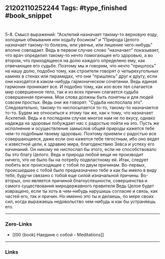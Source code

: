 21202110252244
Tags: #type_finished #book_snippet 
---
# 

 5-8. Смысл выражений: "Асклепий назначает такому-то верховую езду, холодные обмывания или ходьбу босиком" и "Природа Целого назначает такому-то болезнь, или увечье, или лишение чего-нибудь"  вполне совпадает. Ведь в первом случае слово "назначает" показывает, что врач определил такому-то нечто помогающее его здоровью, а во втором,  что приходящееся на долю каждого определено ему, как отвечающее его судьбе. Поэтому мы и говорим, что нечто "пришлось" на нашу долю, подобно тому, как строители говорят о четырехугольных камнях в стенах или пирамидах, что они "пришлись" друг к другу, если они находятся в каком-нибудь гармоническом сочетании. Ведь единая гармония проникает все. И подобно тому, как изо всех тел слагается мир  совершенное тело, так и из всех причин слагается судьба  совершенная причина. Мои слова должны быть понятны и для людей совсем простых. Ведь они же говорят: "Судьба ниспослала это". Следовательно, такому-то ниспосылается то-то, такому-то назначается то-то. Будем же относиться к этому так же, как к тому, что назначает Асклепий. Ведь и в последнем случае многое нам не по вкусу, однако надежда на здоровье побуждает нас с радостью пойти на это. Пусть же исполнение и осуществление замыслов общей природы кажется тебе чем-то подобным твоему здоровью. Поэтому приемли с радостью все совершающееся, даже если оно кажется тебе тягостным, ибо оно ведет к известной цели, к здравию мира, благоденствию Зевса и успеху его начинаний. Он никому не ниспослал бы этого, если не способствовало бы это благу Целого. Ведь и природа любой вещи не производит ничего, что не было бы на потребу подвластному ей. Итак, следует любить все происходящее с тобой по двум причинам. Во-первых, происшедшее с тобой было предназначено тебе и как бы имело в виду тебя, будучи связано с тобой еще силой изначальной причины. Во-вторых, оно является причиной благоуспешности, совершенства и самого существования миродержавного правителя  Ведь Целое будет извращено, если ты хоть в чем-нибудь нарушишь согласие и связь, как частей его, так и причин. Но именно это ты и делаешь, по мере своих сил, когда выражаешь недовольство чем-нибудь и как бы устраняешь его. 

---
### Zero-Links
 - [[00 (book) Наедине с собой - Meditations]]
---
### Links
